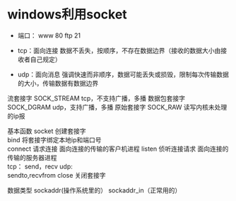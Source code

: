 ﻿

#  windows利用socket

- 端口：
   www 80 
   ftp 21
   
- tcp：面向连接
数据不丢失，按顺序，不存在数据边界（接收的数据大小由接收者自己规定）
- udp：面向消息
强调快速而非顺序，数据可能丢失或损毁，限制每次传输数据的大小，传输数据有数据边界

流套接字           SOCK_STREAM             tcp，不支持广播，多播 
数据包套接字    SOCK_DGRAM             udp，支持广播，多播
原始套接字        SOCK_RAW                  读写内核未处理的ip报

基本函数
socket		         创建套接字	                                      
bind		            将套接字绑定本地ip和端口号	          	
connect	        请求连接	                                          面向连接的传输的客户机进程
listen	            侦听连接请求		                                  面向连接的传输的服务器进程		
tcp：
send，recv
udp:	
sendto,recvfrom
close				关闭套接字

数据类型
sockaddr(操作系统里的）
sockaddr_in（正常用的）
